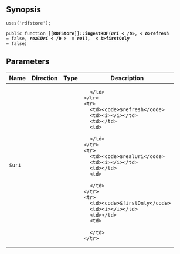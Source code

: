 ## Synopsis

<code>uses('rdfstore');</code>

<code>public function <b>[[RDFStore]]::ingestRDF</b>(<b>$uri</b>, <b>$refresh</b> = false, <b>$realUri</b> = null, <b>$firstOnly</b> = false)</code>

## Parameters

<table>
  <thead>
    <tr>
      <th>Name</th>
      <th>Direction</th>
      <th>Type</th>
      <th>Description</th>
    </tr>
  </thead>
  <tbody>
    <tr>
      <td><code>$uri</code>
      <td><i></i></td>
      <td></td>
      <td>

      </td>
    </tr>
    <tr>
      <td><code>$refresh</code>
      <td><i></i></td>
      <td></td>
      <td>

      </td>
    </tr>
    <tr>
      <td><code>$realUri</code>
      <td><i></i></td>
      <td></td>
      <td>

      </td>
    </tr>
    <tr>
      <td><code>$firstOnly</code>
      <td><i></i></td>
      <td></td>
      <td>

      </td>
    </tr>
  </tbody>
</table>

